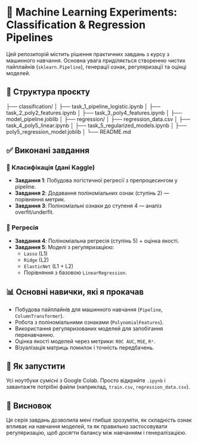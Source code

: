 # 🧠 Machine Learning Experiments: Classification & Regression Pipelines

Цей репозиторій містить рішення практичних завдань з курсу з машинного навчання. Основна увага приділяється створенню чистих пайплайнів (`sklearn.Pipeline`), генерації ознак, регуляризації та оцінці моделей.

## 📁 Структура проєкту

├── classification/
│ ├── task_1_pipeline_logistic.ipynb
│ ├── task_2_poly2_features.ipynb
│ ├── task_3_poly4_features.ipynb
│ ├── model_pipeline.joblib
│
├── regression/
│ ├── regression_data.csv
│ ├── task_4_poly5_linear.ipynb
│ ├── task_5_regularized_models.ipynb
│ ├── poly5_regression_model.joblib
│
└── README.md


## ✅ Виконані завдання

### 🔹 Класифікація (дані Kaggle)
- **Завдання 1**: Побудова логістичної регресії з препроцесингом у pipeline.
- **Завдання 2**: Додавання поліноміальних ознак (ступінь 2) — порівняння метрик.
- **Завдання 3**: Поліноміальні ознаки до ступеня 4 — аналіз overfit/underfit.

### 🔹 Регресія
- **Завдання 4**: Поліноміальна регресія (ступінь 5) + оцінка якості.
- **Завдання 5**: Моделі з регуляризацією:
  - `Lasso` (L1)
  - `Ridge` (L2)
  - `ElasticNet` (L1 + L2)
  - Порівняння з базовою `LinearRegression`.

## 📊 Основні навички, які я прокачав

- Побудова пайплайнів для машинного навчання (`Pipeline`, `ColumnTransformer`).
- Робота з поліноміальними ознаками (`PolynomialFeatures`).
- Використання регуляризованих моделей для запобігання перенавчанню.
- Оцінка якості моделей через метрики: `ROC AUC`, `MSE`, `R²`.
- Візуалізація матриць помилок і точність передбачень.

## 🧪 Як запустити

Усі ноутбуки сумісні з Google Colab. Просто відкрийте `.ipynb` і завантажте потрібні файли (наприклад, `train.csv`, `regression_data.csv`).

## 📌 Висновок

Ця серія завдань дозволила мені глибше зрозуміти, як складність ознак впливає на навчання моделей, та як правильно застосовувати регуляризацію, щоб досягти балансу між навчанням і генералізацією.

